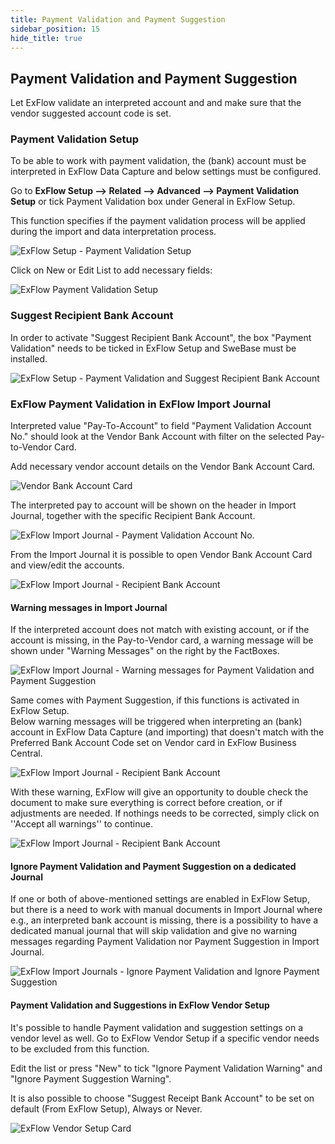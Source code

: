 ```yaml
---
title: Payment Validation and Payment Suggestion
sidebar_position: 15
hide_title: true
---
```

## Payment Validation and Payment Suggestion

Let ExFlow validate an interpreted account and and make sure that the vendor suggested account code is set.



### Payment Validation Setup

To be able to work with payment validation, the (bank) account must be interpreted in ExFlow Data Capture and below settings must be configured.

Go to **ExFlow Setup --> Related --> Advanced --> Payment Validation Setup** or tick Payment Validation box under General in ExFlow Setup.

This function specifies if the payment validation process will be applied during the import and data interpretation process.

![ExFlow Setup - Payment Validation Setup](@site/static/img/media/exflow-setup-general-002-payment-validation-setup.png)

Click on New or Edit List to add necessary fields:

![ExFlow Payment Validation Setup](@site/static/img/media/payment-validation-setup-001.png)

### Suggest Recipient Bank Account

In order to activate "Suggest Recipient Bank Account", the box "Payment Validation" needs to be ticked in ExFlow Setup and SweBase must be installed.

![ExFlow Setup - Payment Validation and Suggest Recipient Bank Account](@site/static/img/media/exflow-setup-general-003.png)

### ExFlow Payment Validation in ExFlow Import Journal

Interpreted value "Pay-To-Account" to field "Payment Validation Account No." should look at the Vendor Bank Account with filter on the selected Pay-to-Vendor Card.

Add necessary vendor account details on the Vendor Bank Account Card.

![Vendor Bank Account Card](@site/static/img/media/vendor-bank-account-001.png)

The interpreted pay to account will be shown on the header in Import Journal, together with the specific Recipient Bank Account.

![ExFlow Import Journal - Payment Validation Account No.](@site/static/img/media/import-journal-024.png)

From the Import Journal it is possible to open Vendor Bank Account Card and view/edit the accounts.

![ExFlow Import Journal - Recipient Bank Account](@site/static/img/media/import-journal-025.png)


#### Warning messages in Import Journal

If the interpreted account does not match with existing account, or if the account is missing, in the Pay-to-Vendor card, a warning message will be shown under "Warning Messages" on the right by the FactBoxes. 

![ExFlow Import Journal - Warning messages for Payment Validation and Payment Suggestion](@site/static/img/media/warning-messages-002.png)

Same comes with Payment Suggestion, if this functions is activated in ExFlow Setup. <br/> 
Below warning messages will be triggered when interpreting an (bank) account in ExFlow Data Capture (and importing) that doesn't match with the Preferred Bank Account Code set on Vendor card in ExFlow Business Central.  

![ExFlow Import Journal - Recipient Bank Account](@site/static/img/media/payment-suggestion-001.png)

With these warning, ExFlow will give an opportunity to double check the document to make sure everything is correct before creation, or if adjustments are needed. If nothings needs to be corrected, simply click on ''Accept all warnings'' to continue. 

![ExFlow Import Journal - Recipient Bank Account](@site/static/img/media/payment-suggestion-002.png)

#### Ignore Payment Validation and Payment Suggestion on a dedicated Journal

If one or both of above-mentioned settings are enabled in ExFlow Setup, but there is a need to work with manual documents in Import Journal where e.g., an interpreted bank account is missing, there is a possibility to have a dedicated manual journal that will skip validation and give no warning messages regarding Payment Validation nor Payment Suggestion in Import Journal.

![ExFlow Import Journals - Ignore Payment Validation and Ignore Payment Suggestion](@site/static/img/media/import-journals-007.png)

#### Payment Validation and Suggestions in ExFlow Vendor Setup

It's possible to handle Payment validation and suggestion settings on a vendor level as well. Go to ExFlow Vendor Setup if a specific vendor needs to be excluded from this function.

Edit the list or press "New" to tick "Ignore Payment Validation Warning" and "Ignore Payment Suggestion Warning".

It is also possible to choose "Suggest Receipt Bank Account" to be set on default (From ExFlow Setup), Always or Never.

![ExFlow Vendor Setup Card](@site/static/img/media/Vendor-setup-card-003.png)
